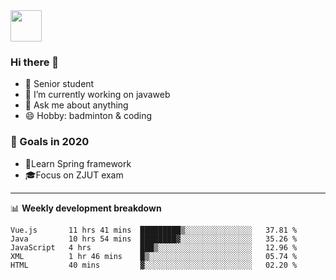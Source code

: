 <img src="https://github.com/egoist/egoist/raw/master/balloon.gif" width="50">

### Hi there 🐏

- 🌱 Senior student
- 🔭 I’m currently working on javaweb
- 💬 Ask me about anything
- 😄 Hobby: badminton & coding

### 🚀 Goals in 2020
+ 🍃Learn Spring framework
+ 🎓Focus on ZJUT exam
-------

📊 **Weekly development breakdown**
<!--START_SECTION:waka-->
```text
Vue.js       11 hrs 41 mins  █████████▒░░░░░░░░░░░░░░░   37.81 % 
Java         10 hrs 54 mins  ████████▓░░░░░░░░░░░░░░░░   35.26 % 
JavaScript   4 hrs           ███▒░░░░░░░░░░░░░░░░░░░░░   12.96 % 
XML          1 hr 46 mins    █▒░░░░░░░░░░░░░░░░░░░░░░░   05.74 % 
HTML         40 mins         ▓░░░░░░░░░░░░░░░░░░░░░░░░   02.20 % 
```
<!--END_SECTION:waka-->
